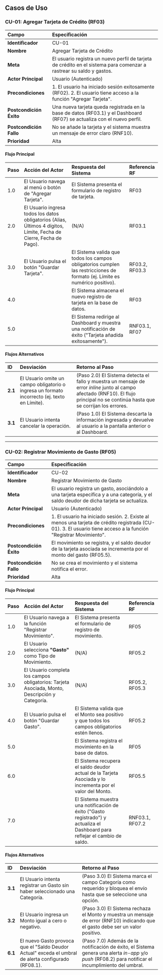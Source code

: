 ## Casos de Uso 

### CU-01: Agregar Tarjeta de Crédito (RF03)

| Campo | Especificación |
| :--- | :--- |
| **Identificador** | CU-01 |
| **Nombre** | Agregar Tarjeta de Crédito |
| **Meta** | El usuario registra un nuevo perfil de tarjeta de crédito en el sistema para comenzar a rastrear su saldo y gastos. |
| **Actor Principal** | Usuario (Autenticado) |
| **Precondiciones** | 1. El usuario ha iniciado sesión exitosamente (RF02). 2. El usuario tiene acceso a la función "Agregar Tarjeta". |
| **Postcondición Éxito** | Una nueva tarjeta queda registrada en la base de datos (RF03.1) y el Dashboard (RF07) se actualiza con el nuevo perfil. |
| **Postcondición Fallo** | No se añade la tarjeta y el sistema muestra un mensaje de error claro (RNF10). |
| **Prioridad** | Alta |

#### Flujo Principal

| Paso | Acción del Actor | Respuesta del Sistema | Referencia RF |
| :--- | :--- | :--- | :--- |
| 1.0 | El Usuario navega al menú o botón de "Agregar Tarjeta". | El Sistema presenta el formulario de registro de tarjeta. | RF03 |
| 2.0 | El Usuario ingresa todos los datos obligatorios (Alias, Últimos 4 dígitos, Límite, Fecha de Cierre, Fecha de Pago). | (N/A) | RF03.1 |
| 3.0 | El Usuario pulsa el botón "Guardar Tarjeta". | El Sistema valida que todos los campos obligatorios cumplen las restricciones de formato (ej. Límite es numérico positivo). | RF03.2, RF03.3 |
| 4.0 | | El Sistema almacena el nuevo registro de tarjeta en la base de datos. | RF03 |
| 5.0 | | El Sistema redirige al Dashboard y muestra una notificación de éxito ("Tarjeta añadida exitosamente"). | RNF03.1, RF07 |

#### Flujos Alternativos

| ID | Desviación | Retorno al Paso |
| :--- | :--- | :--- |
| **2.1** | El Usuario omite un campo obligatorio o ingresa un formato incorrecto (ej. texto en Límite). | (Paso 2.0) El Sistema detecta el fallo y muestra un mensaje de error *inline* junto al campo afectado (RNF10). El flujo principal no se continúa hasta que se corrijan los errores. |
| **3.1** | El Usuario intenta cancelar la operación. | (Paso 1.0) El Sistema descarta la información ingresada y devuelve al usuario a la pantalla anterior o al Dashboard. |

---

### CU-02: Registrar Movimiento de Gasto (RF05)

| Campo | Especificación |
| :--- | :--- |
| **Identificador** | CU-02 |
| **Nombre** | Registrar Movimiento de Gasto |
| **Meta** | El usuario registra un gasto, asociándolo a una tarjeta específica y a una categoría, y el saldo deudor de dicha tarjeta se actualiza. |
| **Actor Principal** | Usuario (Autenticado) |
| **Precondiciones** | 1. El usuario ha iniciado sesión. 2. Existe al menos una tarjeta de crédito registrada (CU-01). 3. El usuario tiene acceso a la función "Registrar Movimiento". |
| **Postcondición Éxito** | El movimiento se registra, y el saldo deudor de la tarjeta asociada se incrementa por el monto del gasto (RF05.5). |
| **Postcondición Fallo** | No se crea el movimiento y el sistema notifica el error. |
| **Prioridad** | Alta |

#### Flujo Principal

| Paso | Acción del Actor | Respuesta del Sistema | Referencia RF |
| :--- | :--- | :--- | :--- |
| 1.0 | El Usuario navega a la función "Registrar Movimiento". | El Sistema presenta el formulario de registro de movimiento. | RF05 |
| 2.0 | El Usuario selecciona **"Gasto"** como Tipo de Movimiento. | (N/A) | RF05.2 |
| 3.0 | El Usuario completa los campos obligatorios: Tarjeta Asociada, Monto, Descripción y Categoría. | (N/A) | RF05.2, RF05.3 |
| 4.0 | El Usuario pulsa el botón "Guardar Gasto". | El Sistema valida que el Monto sea positivo y que todos los campos obligatorios estén llenos. | RF05.2 |
| 5.0 | | El Sistema registra el movimiento en la base de datos. | RF05 |
| 6.0 | | El Sistema recupera el saldo deudor actual de la Tarjeta Asociada y lo incrementa por el valor del Monto. | RF05.5 |
| 7.0 | | El Sistema muestra una notificación de éxito ("Gasto registrado") y actualiza el Dashboard para reflejar el cambio de saldo. | RNF03.1, RF07.2 |

#### Flujos Alternativos

| ID | Desviación | Retorno al Paso |
| :--- | :--- | :--- |
| **3.1** | El Usuario intenta registrar un Gasto sin haber seleccionado una Categoría. | (Paso 3.0) El Sistema marca el campo Categoría como requerido y bloquea el envío hasta que se seleccione una opción. | RF05.2 |
| **3.2** | El Usuario ingresa un Monto igual a cero o negativo. | (Paso 3.0) El Sistema rechaza el Monto y muestra un mensaje de error (RNF10) indicando que el gasto debe ser un valor positivo. | RF05.2 |
| **6.1** | El nuevo Gasto provoca que el "Saldo Deudor Actual" exceda el umbral de alerta configurado (RF08.1). | (Paso 7.0) Además de la notificación de éxito, el Sistema genera una alerta *in-app* y/o *push* (RF08.2) para notificar el incumplimiento del umbral. | RF08.2 |
